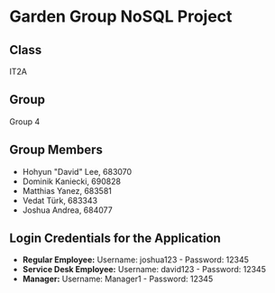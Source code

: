# Garden Group NoSQL Project

## Class
IT2A

## Group 
Group 4

## Group Members
- Hohyun "David" Lee, 683070
- Dominik Kaniecki, 690828
- Matthias Yanez, 683581
- Vedat Türk, 683343
- Joshua Andrea, 684077

## Login Credentials for the Application
- **Regular Employee:** Username: joshua123 - Password: 12345
- **Service Desk Employee:** Username: david123 - Password: 12345
- **Manager:** Username: Manager1 - Password: 12345
